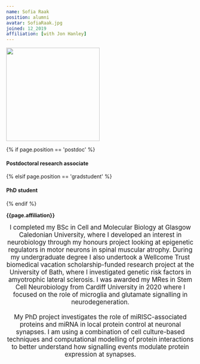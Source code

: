 ```yaml
---
name: Sofia Raak
position: alumni
avatar: SofiaRaak.jpg
joined: 12_2019
affiliation: [with Jon Hanley]
---
```


<img width="250" src="{{site.baseurl}}/images/people/{{page.avatar}}" data-action="zoom">

 {% if page.position == 'postdoc' %}
<h4>Postdoctoral research associate</h4>
 {% elsif page.position == 'gradstudent' %}
<h4>PhD student</h4>
 {% endif %}

<b>{{page.affiliation}}</b>

<header class="masthead text-justify" style="font-size:120%">
I completed my BSc in Cell and Molecular Biology at Glasgow Caledonian University, where I developed an interest in neurobiology through my honours project looking at epigenetic regulators in motor neurons in spinal muscular atrophy. During my undergraduate degree I also undertook a Wellcome Trust biomedical vacation scholarship-funded research project at the University of Bath, where I investigated genetic risk factors in amyotrophic lateral sclerosis. I was awarded my MRes in Stem Cell Neurobiology from Cardiff University in 2020 where I focused on the role of microglia and glutamate signalling in neurodegeneration.
<br><br>
My PhD project investigates the role of miRISC-associated proteins and miRNA in local protein control at neuronal synapses. I am using a combination of cell culture-based techniques and computational modelling of protein interactions to better understand how signalling events modulate protein expression at synapses.
<br><br>
<br><br>
</header>
